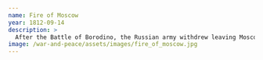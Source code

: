 ```yaml
---
name: Fire of Moscow
year: 1812-09-14
description: >
  After the Battle of Borodino, the Russian army withdrew leaving Moscow to Napoleon. The capture of the capital did not compel Alexander I to sue for peace, and Napoleon stayed in Moscow for a month, waiting for a peace offer that never came. On September 14, 1812 a major fire broke out. When Napoleon retreated to a castle outside the city, his troops finally lost their discipline and began to loot and pillage all across Moscow.
image: /war-and-peace/assets/images/fire_of_moscow.jpg
---
```

